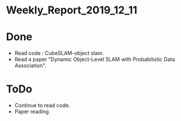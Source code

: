 Weekly_Report_2019_12_11
====

# Done

+ Read code : CubeSLAM-object slam.
+ Read a paper "Dynamic Object-Level SLAM with Probabilistic Data Association".

# ToDo

+ Continue to read code.
+ Paper reading.
